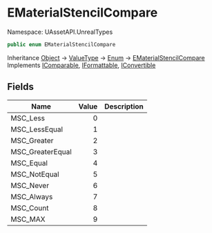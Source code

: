 # EMaterialStencilCompare

Namespace: UAssetAPI.UnrealTypes

```csharp
public enum EMaterialStencilCompare
```

Inheritance [Object](https://docs.microsoft.com/en-us/dotnet/api/system.object) → [ValueType](https://docs.microsoft.com/en-us/dotnet/api/system.valuetype) → [Enum](https://docs.microsoft.com/en-us/dotnet/api/system.enum) → [EMaterialStencilCompare](./uassetapi.unrealtypes.ematerialstencilcompare.md)<br>
Implements [IComparable](https://docs.microsoft.com/en-us/dotnet/api/system.icomparable), [IFormattable](https://docs.microsoft.com/en-us/dotnet/api/system.iformattable), [IConvertible](https://docs.microsoft.com/en-us/dotnet/api/system.iconvertible)

## Fields

| Name | Value | Description |
| --- | --: | --- |
| MSC_Less | 0 |  |
| MSC_LessEqual | 1 |  |
| MSC_Greater | 2 |  |
| MSC_GreaterEqual | 3 |  |
| MSC_Equal | 4 |  |
| MSC_NotEqual | 5 |  |
| MSC_Never | 6 |  |
| MSC_Always | 7 |  |
| MSC_Count | 8 |  |
| MSC_MAX | 9 |  |
